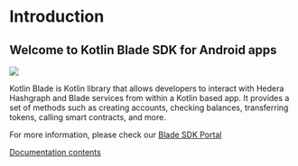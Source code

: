 # Introduction

## Welcome to Kotlin Blade SDK for Android apps

[![](https://jitpack.io/v/Blade-Labs/kotlin-blade.svg)](https://jitpack.io/#Blade-Labs/kotlin-blade)

Kotlin Blade is Kotlin library that allows developers to interact with Hedera Hashgraph and Blade services from within a Kotlin based app. It provides a set of methods such as creating accounts, checking balances, transferring tokens, calling smart contracts, and more.

For more information, please check our [Blade SDK Portal](https://docs.bladelabs.io/)

[Documentation contents](SUMMARY.md)